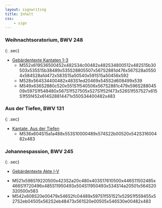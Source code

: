 ```yaml
---
layout: signwriting
title: Inhalt
css:
    - sign
---
```


<!--
https://www.signbank.org/signpuddle2.0/searchword.php
https://www.sutton-signwriting.io/signmaker
-->

<style>
  #werke div {
    flex: 1 0 30%
  }
</style>


<div id="werke" class="parts">
<div class="part">

### Weihnachtsoratorium, BWV 248
{: .sec}

<div class="part-list">

- [Gebärdentexte Kantaten 1-3](wo/)
  + M552x619S36500452x482S34c00482x482S34800512x482S15b30503x535S15b38489x535S28805507x567S2881d476x567S28a05504x584S28a1d472x583S15a50540x591S15a50456x592
  + M528x564S34400482x483S1ed20469x545S2d608499x539
  + M549x636S2880c520x551S1f540506x567S2881c479x596S28804509x597S1f548480x567S1f527505x527S1f52f473x526S1f557527x615S1f55f452x614S28814471x550S34400482x483
</div>
</div>

<div class="part">

### Aus der Tiefen, BWV 131
{: .sec}

<div class="part-list">

- [Kantate, Aus der Tiefen](k131/)
  + M536x604S15a1a488x553S10000489x574S22b00520x542S31600482x483
</div>
</div>

<div class="part">

### Johannespassion, BWV 245
{: .sec}

<div class="part-list">

-  [Gebärdentexte Akte I-V](jp/)
  <!--+ M605x520S19220416x500S2a20c396x480S17610441x504S11502461x504S1f720495x504S11950519x493S11950545x493S14a20571x504S20320590x504-->
  + M521x598S19220500x423S2a20c480x403S17610500x446S11502485x466S1f720496x485S11950493x504S11950493x534S14a20501x564S20320500x583
  + M542x608S20e00479x546S2fc04489x597S1f551521x529S1f559455x527S2eb04505x562S2eb48473x561S20e00505x546S30e00482x483

</div>
</div>
</div>